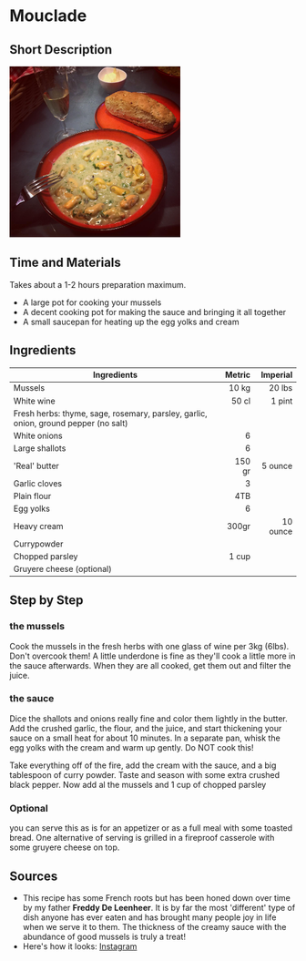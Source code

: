# Mouclade

## Short Description

<img src="/Assets/Pictures/Mouclade.png" width="300">

## Time and Materials
Takes about a 1-2 hours preparation maximum.

* A large pot for cooking your mussels
* A decent cooking pot for making the sauce and bringing it all together
* A small saucepan for heating up the egg yolks and cream

## Ingredients

| Ingredients | Metric | Imperial |
|----------|-------------:|------:|
| Mussels | 10 kg | 20 lbs |
| White wine | 50 cl | 1 pint |
| Fresh herbs: thyme, sage, rosemary, parsley, garlic, onion, ground pepper (no salt) |||
| White onions | 6 ||
| Large shallots | 6 ||
| 'Real' butter | 150 gr | 5 ounce |
| Garlic cloves | 3 ||
| Plain flour | 4TB ||
| Egg yolks | 6 ||
| Heavy cream | 300gr | 10 ounce |
| Currypowder |||
| Chopped parsley | 1 cup ||
| Gruyere cheese (optional) |||

## Step by Step

### the mussels
Cook the mussels in the fresh herbs with one glass of wine per 3kg (6lbs). Don't overcook them! A little underdone is fine as they'll cook a little more in the sauce afterwards. When they are all cooked, get them out and filter the juice.

### the sauce
Dice the shallots and onions really fine and color them lightly in the butter. Add the crushed garlic, the flour, and the juice, and start thickening your sauce on a small heat for about 10 minutes. In a separate pan, whisk the egg yolks with the cream and warm up gently. Do NOT cook this!

Take everything off of the fire, add the cream with the sauce, and a big tablespoon of curry powder. Taste and season with some extra crushed black pepper. Now add al the mussels and 1 cup of chopped parsley

### Optional
you can serve this as is for an appetizer or as a full meal with some toasted bread. One alternative of serving is grilled in a fireproof casserole with some gruyere cheese on top.

## Sources 
* This recipe has some French roots but has been honed down over time by my father **Freddy De Leenheer**. It is by far the most 'different' type of dish anyone has ever eaten and has brought many people joy in life when we serve it to them. The thickness of the creamy sauce with the abundance of good mussels is truly a treat!
* Here's how it looks: [Instagram](https://www.instagram.com/p/9EZTT2xdYhkIBFezp-bwPXGupfY3PKjLGh21M0/) 
